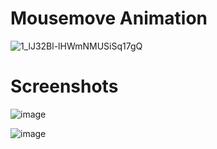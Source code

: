 # Mousemove Animation

![1_lJ32Bl-lHWmNMUSiSq17gQ](https://user-images.githubusercontent.com/72864817/171863780-16f7afb7-32a5-4547-a427-23c8a8ed0524.png)

# Screenshots

![image](https://user-images.githubusercontent.com/72864817/171652356-9cef135c-e97f-4873-9e6b-399d0cf40774.png)

![image](https://user-images.githubusercontent.com/72864817/171652472-06d70c55-9b4b-4712-8539-158e0cb3cca0.png)
